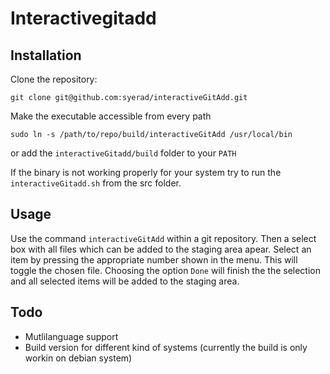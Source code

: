 # Interactivegitadd

## Installation
Clone the repository:

`git clone git@github.com:syerad/interactiveGitAdd.git`

Make the executable accessible from every path

`sudo ln -s /path/to/repo/build/interactiveGitAdd /usr/local/bin`

or add the `interactiveGitadd/build` folder to your `PATH`

If the binary is not working properly for your system
try to run the `interactiveGitadd.sh` from the src folder.

## Usage

Use the command `interactiveGitAdd` within a git repository. Then a select box with all files which can be added to the staging area apear.
Select an item by pressing the appropriate number shown in the menu. This will toggle the chosen file. Choosing the option `Done` will finish the the selection and all selected items will be added to the staging area.

## Todo
- Mutlilanguage support
- Build version for different kind of systems (currently the build is only workin on debian system)

